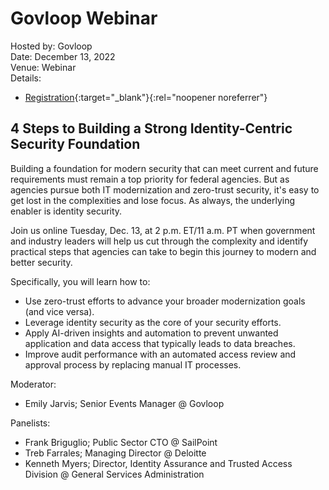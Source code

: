 # Govloop Webinar
Hosted by: Govloop<br>
Date: December 13, 2022<br>
Venue: Webinar<br>
Details: 
- [Registration](https://go.govloop.com/building-a-identity-centric-security-foundation){:target="_blank"}{:rel="noopener noreferrer"} 

## 4 Steps to Building a Strong Identity-Centric Security Foundation
Building a foundation for modern security that can meet current and future requirements must remain a top priority for federal agencies. But as agencies pursue both IT modernization and zero-trust security, it's easy to get lost in the complexities and lose focus. As always, the underlying enabler is identity security.

Join us online Tuesday, Dec. 13, at 2 p.m. ET/11 a.m. PT when government and industry leaders will help us cut through the complexity and identify practical steps that agencies can take to begin this journey to modern and better security.

Specifically, you will learn how to:
- Use zero-trust efforts to advance your broader modernization goals (and vice versa).
- Leverage identity security as the core of your security efforts.
- Apply AI-driven insights and automation to prevent unwanted application and data access that typically leads to data breaches.
- Improve audit performance with an automated access review and approval process by replacing manual IT processes.

Moderator: 
- Emily Jarvis; Senior Events Manager @ Govloop

Panelists:
- Frank Briguglio; Public Sector CTO @ SailPoint
- Treb Farrales; Managing Director @ Deloitte
- Kenneth Myers; Director, Identity Assurance and Trusted Access Division @ General Services Administration
